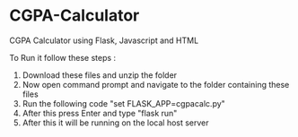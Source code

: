 # CGPA-Calculator
CGPA Calculator using Flask, Javascript and HTML

To Run it follow these steps : 

1. Download these files and unzip the folder
2. Now open command prompt and navigate to the folder containing these files
3. Run the following code "set FLASK_APP=cgpacalc.py"
4. After this press Enter and type "flask run"
5. After this it will be running on the local host server

